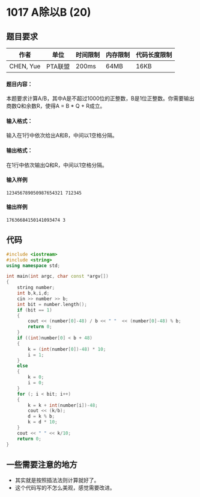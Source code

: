# 1017 A除以B (20)

## 题目要求
作者| 单位 | 时间限制 | 内存限制 | 代码长度限制|
-------- | --- | ---| --- | ---- |
CHEN, Yue |PTA联盟 |200ms | 64MB| 16KB

#### 题目内容：
本题要求计算A/B，其中A是不超过1000位的正整数，B是1位正整数。你需要输出商数Q和余数R，使得A = B * Q + R成立。
#### 输入格式：

输入在1行中依次给出A和B，中间以1空格分隔。

#### 输出格式：
在1行中依次输出Q和R，中间以1空格分隔。
#### 输入样例
```
123456789050987654321 712345
```
#### 输出样例
```
17636684150141093474 3
```


## 代码
```c++
#include <iostream>
#include <string>
using namespace std;

int main(int argc, char const *argv[])
{
    string number;
    int b,k,i,d;
    cin >> number >> b;
    int bit = number.length();
    if (bit == 1)
    {
        cout << (number[0]-48) / b << " "  << (number[0]-48) % b;
        return 0;
    }
    if ((int)number[0] < b + 48)
    {
        k = (int(number[0])-48) * 10;
        i = 1;
    }
    else
    {
        k = 0;
        i = 0;
    }
    for (; i < bit; i++)
    {
        k = k + int(number[i])-48;
        cout << (k/b);
        d = k % b;
        k = d * 10;
    }
    cout << " " << k/10;
    return 0;
}

```
## 一些需要注意的地方
+ 其实就是按照插法法则计算就好了。
+ 这个代码写的不怎么美观，感觉需要改进。

